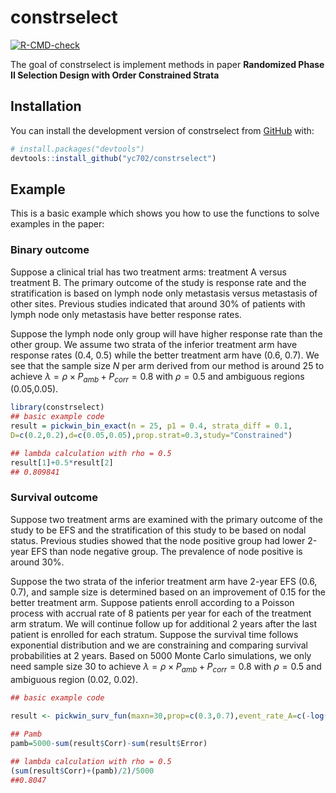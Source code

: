 
# constrselect

<!-- badges: start -->
[![R-CMD-check](https://github.com/yc702/constrselect/actions/workflows/R-CMD-check.yaml/badge.svg)](https://github.com/yc702/constrselect/actions/workflows/R-CMD-check.yaml)
<!-- badges: end -->

The goal of constrselect is implement methods in paper **Randomized Phase II Selection Design with Order Constrained Strata**

## Installation

You can install the development version of constrselect from [GitHub](https://github.com/) with:

``` r
# install.packages("devtools")
devtools::install_github("yc702/constrselect")
```

## Example

This is a basic example which shows you how to use the functions to solve examples in the paper:

### Binary outcome

Suppose a clinical trial has two treatment arms: treatment A versus treatment B. The primary outcome of the study is response rate and the stratification is based on lymph node only metastasis versus metastasis of other sites. Previous studies indicated that around 30\% of patients with lymph node only metastasis have better response rates. 

Suppose the lymph node only group will have higher response rate than the other group. We assume two strata of the inferior treatment arm have response rates (0.4, 0.5) while the better treatment arm have (0.6, 0.7). We see that the sample size $N$ per arm derived from our method is around 25 to achieve $\lambda = \rho \times P_{amb}+P_{corr}= 0.8$ with $\rho = 0.5$ and ambiguous regions (0.05,0.05). 
``` r
library(constrselect)
## basic example code
result = pickwin_bin_exact(n = 25, p1 = 0.4, strata_diff = 0.1,
D=c(0.2,0.2),d=c(0.05,0.05),prop.strat=0.3,study="Constrained")

## lambda calculation with rho = 0.5
result[1]+0.5*result[2]
## 0.809841 
```



### Survival outcome

Suppose two treatment arms are examined with the primary outcome of the study to be EFS and the stratification of this study to be based on nodal status. Previous studies showed that the node positive group had lower 2-year EFS than node negative group. The prevalence of node positive is around 30\%. 

Suppose the two strata of the inferior treatment arm have 2-year EFS (0.6, 0.7), and sample size is determined based on an improvement of 0.15 for the better treatment arm. Suppose patients enroll according to a Poisson process with accrual rate of 8 patients per year for each of the treatment arm stratum. We will continue follow up for additional 2 years after the last patient is enrolled for each stratum. Suppose the survival time follows exponential distribution and we are constraining and comparing survival probabilities at 2 years. Based on 5000 Monte Carlo simulations, we only need sample size 30 to achieve $\lambda =\rho \times P_{amb}+P_{corr}= 0.8$ with $\rho = 0.5$ and ambiguous region (0.02, 0.02). 

``` r
## basic example code

result <- pickwin_surv_fun(maxn=30,prop=c(0.3,0.7),event_rate_A=c(-log(0.75)/2,-log(0.85)/2),trt_diff=c(log(0.75)/2-log(0.6)/2,log(0.85)/2-log(0.7)/2),d=c(0.02,0.02), arrival_rate=8,FUP=2,x=2,S=5000,study = "Constrained",cluster=2,order_list=list(1,2),with_seed = 111)
                           
## Pamb
pamb=5000-sum(result$Corr)-sum(result$Error)

## lambda calculation with rho = 0.5
(sum(result$Corr)+(pamb)/2)/5000
##0.8047



```
